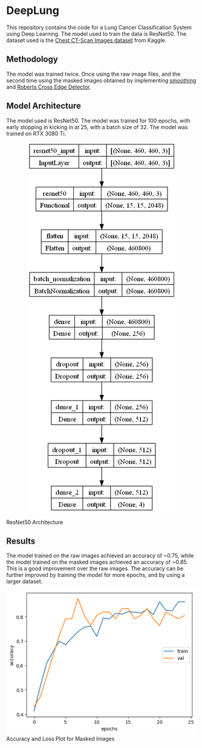 # DeepLung

This repository contains the code for a Lung Cancer Classification System using Deep Learning. The model used to train the data is ResNet50. The dataset used is the [Chest CT-Scan Images dataset](https://www.kaggle.com/datasets/mohamedhanyyy/chest-ctscan-images) from Kaggle.

## Methodology

The model was trained twice. Once using the raw image files, and the second time using the masked images obtained by implementing [smoothing](https://docs.opencv.org/4.x/d4/d13/tutorial_py_filtering.html) and [Roberts Cross Edge Detector](https://homepages.inf.ed.ac.uk/rbf/HIPR2/roberts.htm).

## Model Architecture

The model used is ResNet50. The model was trained for 100 epochs, with early stopping in kicking in at 25, with a batch size of 32. The model was trained on RTX 3080 Ti.

<p align='center'>
    <img src="Images/resnet50.png" alt='ResNet50 Architecture'>
</p>
ResNet50 Architecture

## Results

The model trained on the raw images achieved an accuracy of ~0.75, while the model trained on the masked images achieved an accuracy of ~0.85. This is a good improvement over the raw images. The accuracy can be further improved by training the model for more epochs, and by using a larger dataset.

![plot](Images/raw_plot.png)
Accuracy and Loss Plot for Masked Images
